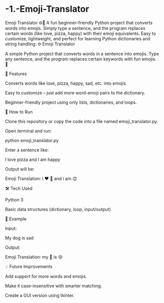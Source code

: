 # -1.-Emoji-Translator
Emoji Translator 🌐🎉 A fun beginner-friendly Python project that converts words into emojis. Simply type a sentence, and the program replaces certain words (like love, pizza, happy) with their emoji equivalents. Easy to customize, lightweight, and perfect for learning Python dictionaries and string handling.
🌐 Emoji Translator

A simple Python project that converts words in a sentence into emojis.
Type any sentence, and the program replaces certain keywords with fun emojis. 🎉

📌 Features

Converts words like love, pizza, happy, sad, etc. into emojis.

Easy to customize – just add more word-emoji pairs to the dictionary.

Beginner-friendly project using only lists, dictionaries, and loops.

🚀 How to Run

Clone this repository or copy the code into a file named emoji_translator.py.

Open terminal and run:

python emoji_translator.py



Enter a sentence like:

I love pizza and I am happy



Output will be:

Emoji Translation: i ❤️ 🍕 and i am 😊 

🛠️ Tech Used

Python 3

Basic data structures (dictionary, loop, input/output)

🎯 Example

Input:

My dog is sad


Output:

Emoji Translation: my 🐶 is 😢

💡 Future Improvements

Add support for more words and emojis.

Make it case-insensitive with smarter matching.

Create a GUI version using tkinter.
